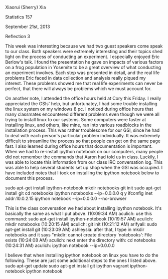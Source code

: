 Xiaorui (Sherry) Xia

Statistics 157

September 21st, 2013

Reflection 3

This week was interesting because we had two guest speakers come speak to our class. Both speakers were extremely interesting 
and their topics shed light on the process of conducting an experiment. I especially enjoyed Eric Berlow's talk. 
I found the presentation he gave on impacts of various factors on a frog population in Yosemite to be a great 
overview of what conducting an experiment involves. Each step was presented in detail, and the
real life problems Eric faced in data collection and analysis really piqued my interest. These problems showed me that 
real life experiments can never be perfect, that there will always be problems which we must account for.

On another note, I attended the office hours held at Cory this Friday. I really appreciated the GSIs' help, but unfortunatey,
I had some trouble installing the linux system on my windows 8 pc. I noticed during office hours that many classmates encountered
different problems even though we were all trying to install linux to our systems. Some computers were faster at installing
linux, and others, like mine, ran into various roadblocks in the installation process. This was rather troublesome
for our GSI, since he had to deal with each person's particular problem individually. It was extremely difficult to
streamline the process so that people can get on the same page fast. I also learned during office hours that
documentation is important. When we had to re-install ipython notebook on our computers, many people did not 
remember the commands that Aaron had told us in class. Luckily, I was able to locate this information from our 
class IRC conversation log. This was able to help several students set up shop when the GSI was occupied. 
I have included notes that I took on installing the ipython notebook below to document this process. 

sudo apt-get install ipython-notebook
mkdir notebooks
git init
sudo apt-get install git
cd notebooks
ipython notebooks --ip=0.0.0.0 
q
y
ifconfig
inet addr:10.0.2.15 <this should be your IP address>
ipython notebook --ip=0.0.0.0 --no-browser

This is the class conversation we had about installing ipython notebook. It's basically the same as what I put above.
(10:09:34 AM) aculich: use this command: sudo apt-get install ipython-notebook
(10:19:57 AM) aculich: mkdir notebooks
(10:20:15 AM) aculich: git init
(10:21:12 AM) arifyali: sudo apt-get install git
(10:23:09 AM) ashleysia: after that, I type in mkdir notebooks and it says "mkdir: cannot create directory 'notebooks': File exists
(10:24:08 AM) aculich: next enter the directory with: cd notebooks
(10:24:31 AM) aculich: ipython notebook --ip=0.0.0.0

I believe that when installing ipython notebook on linux you have to do the following. These are just some additional
steps to the ones I listed above.
sudo apt-get update
sudo apt-get install git ipython vagrant ipython-notebook
ipython notebook


